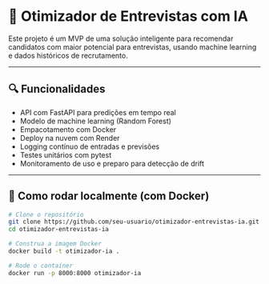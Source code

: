 # 🤖 Otimizador de Entrevistas com IA

Este projeto é um MVP de uma solução inteligente para recomendar candidatos com maior potencial para entrevistas, usando machine learning e dados históricos de recrutamento.

---

## 🔍 Funcionalidades

- API com FastAPI para predições em tempo real
- Modelo de machine learning (Random Forest)
- Empacotamento com Docker
- Deploy na nuvem com Render
- Logging contínuo de entradas e previsões
- Testes unitários com pytest
- Monitoramento de uso e preparo para detecção de drift

---

## 🚀 Como rodar localmente (com Docker)

```bash
# Clone o repositório
git clone https://github.com/seu-usuario/otimizador-entrevistas-ia.git
cd otimizador-entrevistas-ia

# Construa a imagem Docker
docker build -t otimizador-ia .

# Rode o container
docker run -p 8000:8000 otimizador-ia
